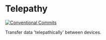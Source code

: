 # Telepathy

[![Conventional Commits](https://img.shields.io/badge/Conventional%20Commits-1.0.0-yellow.svg)](https://conventionalcommits.org)

Transfer data 'telepathically' between devices.
